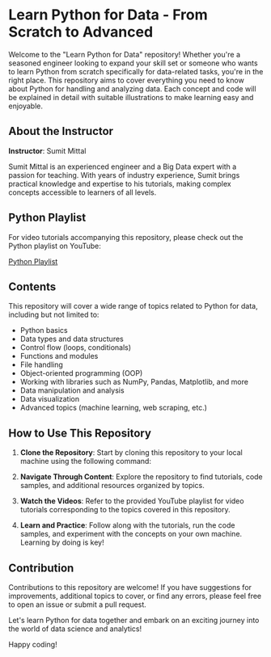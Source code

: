 # Learn Python for Data - From Scratch to Advanced

Welcome to the "Learn Python for Data" repository! Whether you're a seasoned engineer looking to expand your skill set or someone who wants to learn Python from scratch specifically for data-related tasks, you're in the right place. This repository aims to cover everything you need to know about Python for handling and analyzing data. Each concept and code will be explained in detail with suitable illustrations to make learning easy and enjoyable.

## About the Instructor

**Instructor**: Sumit Mittal

Sumit Mittal is an experienced engineer and a Big Data expert with a passion for teaching. With years of industry experience, Sumit brings practical knowledge and expertise to his tutorials, making complex concepts accessible to learners of all levels.

## Python Playlist

For video tutorials accompanying this repository, please check out the Python playlist on YouTube:

[Python Playlist](https://youtube.com/playlist?list=PLtgiThe4j67pQSwkaEF9uHXzr8Td9IEpV)

## Contents

This repository will cover a wide range of topics related to Python for data, including but not limited to:

- Python basics
- Data types and data structures
- Control flow (loops, conditionals)
- Functions and modules
- File handling
- Object-oriented programming (OOP)
- Working with libraries such as NumPy, Pandas, Matplotlib, and more
- Data manipulation and analysis
- Data visualization
- Advanced topics (machine learning, web scraping, etc.)

## How to Use This Repository

1. **Clone the Repository**: Start by cloning this repository to your local machine using the following command:

2. **Navigate Through Content**: Explore the repository to find tutorials, code samples, and additional resources organized by topics.

3. **Watch the Videos**: Refer to the provided YouTube playlist for video tutorials corresponding to the topics covered in this repository.

4. **Learn and Practice**: Follow along with the tutorials, run the code samples, and experiment with the concepts on your own machine. Learning by doing is key!

## Contribution

Contributions to this repository are welcome! If you have suggestions for improvements, additional topics to cover, or find any errors, please feel free to open an issue or submit a pull request.

Let's learn Python for data together and embark on an exciting journey into the world of data science and analytics!

Happy coding!
